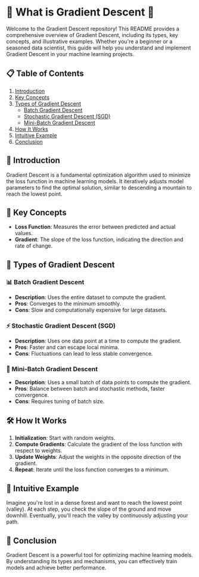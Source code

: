 # 🌟 What is Gradient Descent 🌟

Welcome to the Gradient Descent repository! This README provides a comprehensive overview of Gradient Descent, including its types, key concepts, and illustrative examples. Whether you're a beginner or a seasoned data scientist, this guide will help you understand and implement Gradient Descent in your machine learning projects.

## 📋 Table of Contents
1. [Introduction](#introduction)
2. [Key Concepts](#key-concepts)
3. [Types of Gradient Descent](#types-of-gradient-descent)
   - [Batch Gradient Descent](#batch-gradient-descent)
   - [Stochastic Gradient Descent (SGD)](#stochastic-gradient-descent-sgd)
   - [Mini-Batch Gradient Descent](#mini-batch-gradient-descent)
4. [How It Works](#how-it-works)
5. [Intuitive Example](#intuitive-example)
6. [Conclusion](#conclusion)

## 🌟 Introduction
Gradient Descent is a fundamental optimization algorithm used to minimize the loss function in machine learning models. It iteratively adjusts model parameters to find the optimal solution, similar to descending a mountain to reach the lowest point.

## 🧠 Key Concepts
- **Loss Function**: Measures the error between predicted and actual values.
- **Gradient**: The slope of the loss function, indicating the direction and rate of change.

## 🚀 Types of Gradient Descent

### 📊 Batch Gradient Descent
- **Description**: Uses the entire dataset to compute the gradient.
- **Pros**: Converges to the minimum smoothly.
- **Cons**: Slow and computationally expensive for large datasets.

### ⚡ Stochastic Gradient Descent (SGD)
- **Description**: Uses one data point at a time to compute the gradient.
- **Pros**: Faster and can escape local minima.
- **Cons**: Fluctuations can lead to less stable convergence.

### 🔄 Mini-Batch Gradient Descent
- **Description**: Uses a small batch of data points to compute the gradient.
- **Pros**: Balance between batch and stochastic methods, faster convergence.
- **Cons**: Requires tuning of batch size.

## 🛠️ How It Works
1. **Initialization**: Start with random weights.
2. **Compute Gradients**: Calculate the gradient of the loss function with respect to weights.
3. **Update Weights**: Adjust the weights in the opposite direction of the gradient.
4. **Repeat**: Iterate until the loss function converges to a minimum.

## 🍎 Intuitive Example
Imagine you're lost in a dense forest and want to reach the lowest point (valley). At each step, you check the slope of the ground and move downhill. Eventually, you'll reach the valley by continuously adjusting your path.

## 🎯 Conclusion
Gradient Descent is a powerful tool for optimizing machine learning models. By understanding its types and mechanisms, you can effectively train models and achieve better performance.
